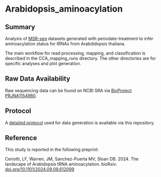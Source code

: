 # Arabidopsis_aminoacylation

## Summary

Analysis of [MSR-seq](https://www.nature.com/articles/s41467-022-30261-3) datasets generated with periodate-treatment to infer aminoacylation status for tRNAs from Arabdidopsis thaliana.

The main workflow for read processing, mapping, and classification is described in the CCA_mapping_runs directory. The other directories are for specific analyses and plot generation.

## Raw Data Availability

Raw sequencing data can be found on NCBI SRA via [BioProject PRJNA1154980](https://www.ncbi.nlm.nih.gov/sra/PRJNA1154980).

## Protocol

A [detailed protocol](MSR-seq.protocol.pdf) used for data generation is available via this repository.

## Reference

This study is reported in the following preprint:

Ceriotti, LF, Warren, JM, Sanchez-Puerta MV, Sloan DB. 2024. The landscape of Arabidopsis tRNA aminoacylation. bioRxiv. [doi.org/10.1101/2024.09.09.612099](https://doi.org/10.1101/2024.09.09.612099)